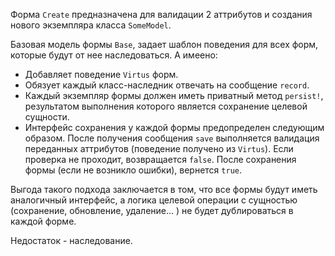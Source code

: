 Форма `Create` предназначена для валидации 2 аттрибутов и создания нового экземпляра класса `SomeModel`.

Базовая модель формы `Base`, задает шаблон поведения для всех форм, которые будут от нее наследоваться. А имеено:
- Добавляет поведение `Virtus` форм.
- Обязует каждый класс-наследник отвечать на сообщение `record`.
- Каждый экземпляр формы должен иметь приватный метод `persist!`, результатом выполнения которого является сохранение целевой сущности.
- Интерфейс сохранения у каждой формы предопределен следующим образом. После получения сообщения `save` выполняется валидация переданных аттрибутов (поведение получено из `Virtus`). Если проверка не проходит, возвращается `false`. После сохранения формы (если не возникло ошибки), вернется `true`.

Выгода такого подхода заключается в том, что все формы будут иметь аналогичный интерфейс, а логика целевой операции с сущностью (сохранение, обновление, удаление... ) не будет дублироваться в каждой форме.

Недостаток - наследование.
